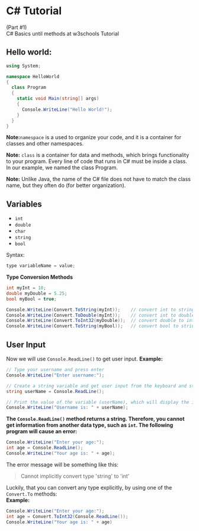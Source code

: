 # C# Tutorial

(Part #1)  
C# Basics until methods at w3schools Tutorial

## Hello world:

```c#
using System;

namespace HelloWorld
{
  class Program
  {
    static void Main(string[] args)
    {
      Console.WriteLine("Hello World!");
    }
  }
}
```

**Note:**`namespace` is a used to organize your code, and it is a container for classes and other namespaces.

**Note:** `class` is a container for data and methods, which brings functionality to your program. Every line of code that runs in C# must be inside a class. In our example, we named the class Program.

**Note:** Unlike Java, the name of the C# file does not have to match the class name, but they often do (for better organization).

## Variables

- `int`
- `double`
- `char`
- `string`
- `bool`

Syntax:

```c#
type variableName = value;
```

**Type Conversion Methods**

```c#
int myInt = 10;
double myDouble = 5.25;
bool myBool = true;

Console.WriteLine(Convert.ToString(myInt));    // convert int to string
Console.WriteLine(Convert.ToDouble(myInt));    // convert int to double
Console.WriteLine(Convert.ToInt32(myDouble));  // convert double to int
Console.WriteLine(Convert.ToString(myBool));   // convert bool to string
```

## User Input

Now we will use `Console.ReadLine()` to get user input.
**Example:**

```c#
// Type your username and press enter
Console.WriteLine("Enter username:");

// Create a string variable and get user input from the keyboard and store it in the variable
string userName = Console.ReadLine();

// Print the value of the variable (userName), which will display the input value
Console.WriteLine("Username is: " + userName);
```

**The `Console.ReadLine()` method returns a string. Therefore, you cannot get information from another data type, such as `int`. The following program will cause an error:**

```c#
Console.WriteLine("Enter your age:");
int age = Console.ReadLine();
Console.WriteLine("Your age is: " + age);
```

The error message will be something like this:

> Cannot implicitly convert type 'string' to 'int'

Luckily, that you can convert any type explicitly, by using one of the `Convert.To` methods:  
**Example:**

```C#
Console.WriteLine("Enter your age:");
int age = Convert.ToInt32(Console.ReadLine());
Console.WriteLine("Your age is: " + age)
```
